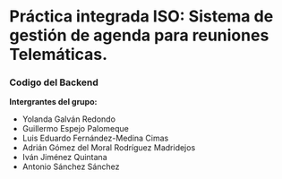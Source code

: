 # Práctica integrada ISO: Sistema de gestión de agenda para reuniones Telemáticas. 

### Codigo del Backend

**Intergrantes del grupo:**
* Yolanda Galván Redondo
* Guillermo Espejo Palomeque
* Luis Eduardo Fernández-Medina Cimas
* Adrián Gómez del Moral Rodríguez Madridejos
* Iván Jiménez Quintana
* Antonio Sánchez Sánchez
